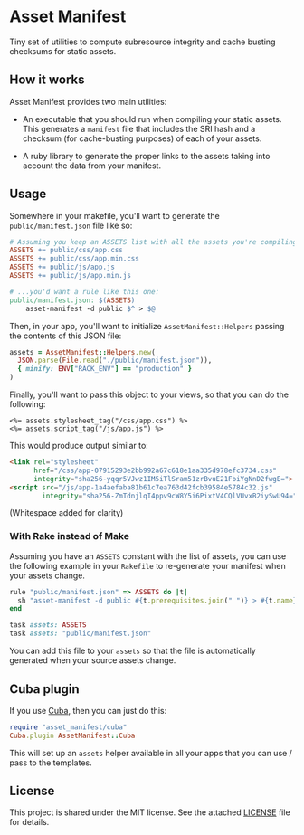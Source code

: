 # Asset Manifest

Tiny set of utilities to compute subresource integrity and cache busting
checksums for static assets.

## How it works

Asset Manifest provides two main utilities:

* An executable that you should run when compiling your static assets. This
  generates a `manifest` file that includes the SRI hash and a checksum (for
  cache-busting purposes) of each of your assets.

* A ruby library to generate the proper links to the assets taking into account
  the data from your manifest.

## Usage

Somewhere in your makefile, you'll want to generate the `public/manifest.json`
file like so:

``` Makefile
# Assuming you keep an ASSETS list with all the assets you're compiling...
ASSETS += public/css/app.css
ASSETS += public/css/app.min.css
ASSETS += public/js/app.js
ASSETS += public/js/app.min.js

# ...you'd want a rule like this one:
public/manifest.json: $(ASSETS)
	asset-manifest -d public $^ > $@
```

Then, in your app, you'll want to initialize `AssetManifest::Helpers` passing
the contents of this JSON file:

``` ruby
assets = AssetManifest::Helpers.new(
  JSON.parse(File.read("./public/manifest.json")),
  { minify: ENV["RACK_ENV"] == "production" }
)
```

Finally, you'll want to pass this object to your views, so that you can do the
following:

``` erb
<%= assets.stylesheet_tag("/css/app.css") %>
<%= assets.script_tag("/js/app.js") %>
```

This would produce output similar to:

``` html
<link rel="stylesheet"
      href="/css/app-07915293e2bb992a67c618e1aa335d978efc3734.css"
      integrity="sha256-yqqr5VJwz1IM5iTlSram51zrBvuE21FbiYgNnD2fwgE=">
<script src="/js/app-1a4aefaba81b61c7ea763d42fcb39584e5784c32.js"
        integrity="sha256-ZmTdnjlqI4ppv9cW8Y5i6PixtV4CQlVUvxB2iySwU94="></script>
```

(Whitespace added for clarity)

### With Rake instead of Make

Assuming you have an `ASSETS` constant with the list of assets, you can use the
following example in your `Rakefile` to re-generate your manifest when your
assets change.

``` rake
rule "public/manifest.json" => ASSETS do |t|
  sh "asset-manifest -d public #{t.prerequisites.join(" ")} > #{t.name}"
end

task assets: ASSETS
task assets: "public/manifest.json"
```

You can add this file to your `assets` so that the file is automatically
generated when your source assets change.

## Cuba plugin

If you use [Cuba](http://cuba.is), then you can just do this:

``` ruby
require "asset_manifest/cuba"
Cuba.plugin AssetManifest::Cuba
```

This will set up an `assets` helper available in all your apps that you can use
/ pass to the templates.

## License

This project is shared under the MIT license. See the attached [LICENSE][] file
for details.

[LICENSE]: ./LICENSE

